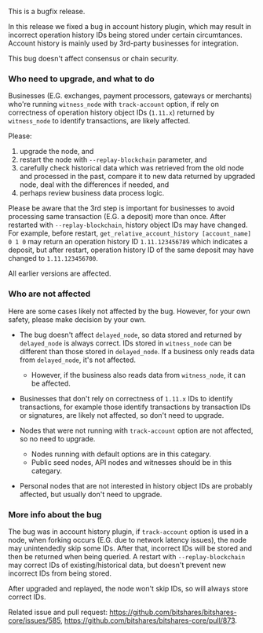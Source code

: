 This is a bugfix release.

In this release we fixed a bug in account history plugin, which may result in incorrect operation history IDs being stored under certain circumtances. Account history is mainly used by 3rd-party businesses for integration.

This bug doesn't affect consensus or chain security.

### Who need to upgrade, and what to do

Businesses (E.G. exchanges, payment processors, gateways or merchants) who're running `witness_node` with `track-account` option, if rely on correctness of operation history object IDs (`1.11.x`) returned by `witness_node` to identify transactions, are likely affected.

Please:
1. upgrade the node, and
2. restart the node with `--replay-blockchain` parameter, and
3. carefully check historical data which was retrieved from the old node and processed in the past, compare it to new data returned by upgraded node, deal with the differences if needed, and
4. perhaps review business data process logic.

Please be aware that the 3rd step is important for businesses to avoid processing same transaction (E.G. a deposit) more than once. After restarted with `--replay-blockchain`, history object IDs may have changed. For example, before restart, `get_relative_account_history [account_name] 0 1 0` may return an operation history ID `1.11.123456789` which indicates a deposit, but after restart, operation history ID of the same deposit may have changed to `1.11.123456700`.

All earlier versions are affected.

### Who are not affected

Here are some cases likely not affected by the bug. However, for your own safety, please make decision by your own.

* The bug doesn't affect `delayed_node`, so data stored and returned by `delayed_node` is always correct. IDs stored in `witness_node` can be different than those stored in `delayed_node`. If a business only reads data from `delayed_node`, it's not affected.
  * However, if the business also reads data from `witness_node`, it can be affected.

* Businesses that don't rely on correctness of `1.11.x` IDs to identify transactions, for example those identify transactions by transaction IDs or signatures, are likely not affected, so don't need to upgrade.

* Nodes that were not running with `track-account` option are not affected, so no need to upgrade.
  * Nodes running with default options are in this categary.
  * Public seed nodes, API nodes and witnesses should be in this categary.

* Personal nodes that are not interested in history object IDs are probably affected, but usually don't need to upgrade.

### More info about the bug

The bug was in account history plugin, if `track-account` option is used in a node, when forking occurs (E.G. due to network latency issues), the node may unintendedly skip some IDs. After that, incorrect IDs will be stored and then be returned when being queried. A restart with `--replay-blockchain` may correct IDs of existing/historical data, but doesn't prevent new incorrect IDs from being stored.

After upgraded and replayed, the node won't skip IDs, so will always store correct IDs.

Related issue and pull request: https://github.com/bitshares/bitshares-core/issues/585, https://github.com/bitshares/bitshares-core/pull/873.
